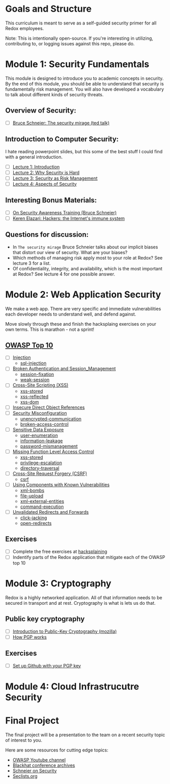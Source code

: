 # Goals and Structure
This curriculum is meant to serve as a self-guided security primer for all Redox employees. 

Note: This is intentionally open-source. If you're interesting in utilizing, contributing to, or logging issues against this repo, please do. 

# Module 1: Security Fundamentals
This module is designed to introduce you to academic concepts in security. 
By the end of this module, you should be able to understand that security is fundamentally risk management. 
You will also have developed a vocabulary to talk about different kinds of security threats.

## Overview of Security:
- [ ] [Bruce Schneier: The security mirage (ted talk)](https://www.ted.com/talks/bruce_schneier?language=en)

## Introduction to Computer Security:
I hate reading powerpoint slides, but this some of the best stuff I could find with a general introduction.
- [ ]  [Lecture 1: Introduction](https://www.cs.utexas.edu/~byoung/cs361/lecture1.pdf)
- [ ] [Lecture 2: Why Security is Hard](https://www.cs.utexas.edu/~byoung/cs361/lecture2.pdf)
- [ ] [Lecture 3: Security as Risk Management](https://www.cs.utexas.edu/~byoung/cs361/lecture3.pdf)
- [ ] [Lecture 4: Aspects of Security](https://www.cs.utexas.edu/~byoung/cs361/lecture4.pdf)

## Interesting Bonus Materials:
- [ ] [On Security Awareness Training (Bruce Schneier)](http://www.darkreading.com/risk/on-security-awareness-training/d/d-id/1139381?)
- [ ] [Keren Elazari: Hackers: the Internet's immune system](https://www.ted.com/playlists/10/who_are_the_hackers)

## Questions for discussion:
- In `The security mirage` Bruce Schneier talks about our implicit biases that distort our view of security. What are your biases?
- Which methods of managing risk apply most to your role at Redox? See lecture 3 for a list.  
- Of confidentiality, integrity, and availability, which is the most important at Redox? See lecture 4 for one possible answer. 

# Module 2: Web Application Security
We make a web app. There are very specific and immediate vulnerabilities each developer needs to understand well, and defend against.

Move slowly through these and finish the hacksplaing exercises on your own terms. This is marathon - not a sprint!

## [OWASP Top 10](https://www.owasp.org/index.php/Top_10_2013-Top_10)
- [ ] [Injection](https://www.owasp.org/index.php/Top_10_2013-A1-Injection) 
  - [sql-injection](https://www.hacksplaining.com/exercises/sql-injection)
- [ ] [Broken Authentication and Session_Management](https://www.owasp.org/index.php/Top_10_2013-A2-Broken_Authentication_and_Session_Management) 
  - [session-fixation](https://www.hacksplaining.com/exercises/session-fixation)
  - [weak-session](https://www.hacksplaining.com/exercises/weak-session)
- [ ] [Cross-Site Scripting (XSS)](https://www.owasp.org/index.php/Top_10_2013-A3-Cross-Site_Scripting_(XSS)) 
  - [xss-stored](https://www.hacksplaining.com/exercises/xss-stored)
  - [xss-reflected](https://www.hacksplaining.com/exercises/xss-reflected)
  - [xss-dom](https://www.hacksplaining.com/exercises/xss-dom)
- [ ] [Insecure Direct Object References](https://www.owasp.org/index.php/Top_10_2013-A4-Insecure_Direct_Object_References) 
- [ ] [Security Misconfiguration](https://www.owasp.org/index.php/Top_10_2013-A5-Security_Misconfiguration) 
  - [unencrypted-communication](https://www.hacksplaining.com/exercises/unencrypted-communication)
  - [broken-access-control](https://www.hacksplaining.com/exercises/broken-access-control)
- [ ] [Sensitive Data Exposure](https://www.owasp.org/index.php/Top_10_2013-A6-Sensitive_Data_Exposure) 
  - [user-enumeration](https://www.hacksplaining.com/exercises/user-enumeration)
  - [information-leakage](https://www.hacksplaining.com/exercises/information-leakage)
  - [password-mismanagement](https://www.hacksplaining.com/exercises/password-mismanagement)
- [ ] [Missing Function Level Access Control](https://www.owasp.org/index.php/Top_10_2013-A7-Missing_Function_Level_Access_Control) 
  - [xss-stored](https://www.hacksplaining.com/exercises/xss-stored)
  - [privilege-escalation](https://www.hacksplaining.com/exercises/privilege-escalation)
  - [directory-traversal](https://www.hacksplaining.com/exercises/directory-traversal)
- [ ] [Cross-Site Request Forgery (CSRF)](https://www.owasp.org/index.php/Top_10_2013-A8-Cross-Site_Request_Forgery_(CSRF)) 
  - [csrf](https://www.hacksplaining.com/exercises/csrf)
- [ ] [Using Components with Known Vulnerabilities](https://www.owasp.org/index.php/Top_10_2013-A9-Using_Components_with_Known_Vulnerabilities) 
  - [xml-bombs](https://www.hacksplaining.com/exercises/xml-bombs)
  - [file-upload](https://www.hacksplaining.com/exercises/file-upload)
  - [xml-external-entities](https://www.hacksplaining.com/exercises/xml-external-entities)
  - [command-execution](https://www.hacksplaining.com/exercises/command-execution)
- [ ] [Unvalidated Redirects and Forwards](https://www.owasp.org/index.php/Top_10_2013-A10-Unvalidated_Redirects_and_Forwards) 
  - [click-jacking](https://www.hacksplaining.com/exercises/click-jacking)
  - [open-redirects](https://www.hacksplaining.com/exercises/open-redirects)


## Exercises
- [ ] Complete the free exercises at [hacksplaining](https://www.hacksplaining.com)
- [ ] Indentify parts of the Redox application that mitigate each of the OWASP top 10

# Module 3: Cryptography
Redox is a highly networked application. All of that information needs to be secured in transport and at rest. Cryptography is what is lets us do that. 

## Public key cryptography
- [ ] [Introduction to Public-Key Cryptography (mozilla)](https://developer.mozilla.org/en-US/docs/Archive/Security/Introduction_to_Public-Key_Cryptography)
- [ ] [How PGP works](http://www.pgpi.org/doc/pgpintro/)

## Exercises
- [ ] [Set up Github with your PGP key](https://help.github.com/articles/signing-commits-using-gpg/)


# Module 4: Cloud Infrastrucutre Security

# Final Project
The final project will be a presentation to the team on a recent security topic of interest to you.

Here are some resources for cutting edge topics: 
- [OWASP Youtube channel](https://www.youtube.com/channel/UCe8j61ABYDuPTdtjItD2veA)
- [Blackhat conference archives](https://www.blackhat.com/html/archives.html) 
- [Schneier on Security](https://www.schneier.com/) 
- [Seclists.org](http://seclists.org/oss-sec/)
